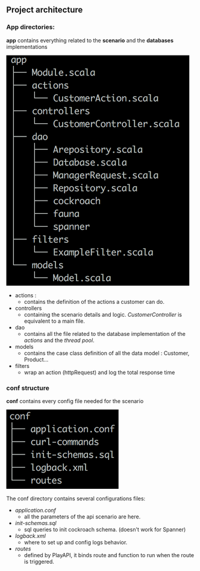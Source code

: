 
Project architecture 
-
 
### App directories:


**app** contains everything related to the **scenario** and the **databases** implementations

![app-structure](public/images/app-structure-dir.png "app-structure")

* actions :
    * contains the definition of the actions a customer can do.
* controllers
    * containing the scenario details and logic. *CustomerController* is equivalent to a main file.
* dao
    * contains all the file related to the database implementation of the *actions* and the *thread pool*.
* models
    * contains the case class definition of all the data model : Customer, Product...
* filters
    * wrap an action (httpRequest) and log the total response time 


### conf structure

**conf** contains every config file needed for the scenario

![conf-structure](public/images/conf-structure.png "conf-structure")


The conf directory contains several configurations files:

* *application.conf* 
    * all the parameters of the api scenario are here.
* *init-schemas.sql* 
    * sql queries to init cockroach schema. (doesn't work for Spanner)
* *logback.xml* 
    * where to set up and config logs behavior.
* *routes* 
    * defined by PlayAPI, it binds route and function to run when the route is triggered.